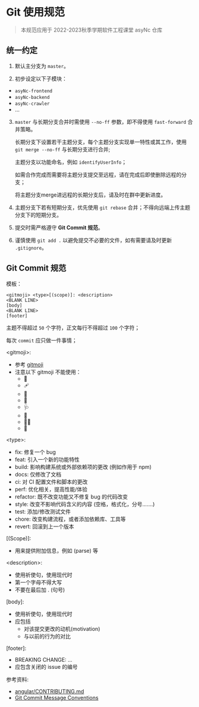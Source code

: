 # Git 使用规范

> 本规范应用于 2022-2023秋季学期软件工程课堂 asyNc 仓库

## 统一约定

1. 默认主分支为 `master`。
  
2. 初步设定以下子模块：
  
  - `asyNc-frontend`
  - `asyNc-backend`
  - `asyNc-crawler`
  - ...
  
3. `master` 与长期分支合并时需使用 `--no-ff` 参数，即不得使用 `fast-forward` 合并策略。

    长期分支下设置若干主题分支，每个主题分支实现单一特性或其工作，使用 `git merge --no-ff` 与长期分支进行合并;
  
    主题分支以功能命名，例如 `identifyUserInfo`；
  
    如需合作完成而需要将主题分支提交至远程，请在完成后即使删除远程的分支；
  
    将主题分支merge进远程的长期分支后，请及时在群中更新进度。
  
4. 主题分支下若有短期分支，优先使用 `git rebase` 合并；不得向远端上传主题分支下的短期分支。
  
5. 提交时需严格遵守 **Git Commit 规范**。
  
6. 谨慎使用 `git add .` 以避免提交不必要的文件，如有需要请及时更新 `.gitignore`。
  
## Git Commit 规范

模板：

```shell
<gitmoji> <type>[(scope)]: <description>
<BLANK LINE>
[body]
<BLANK LINE>
[footer]
```

主题不得超过 `50` 个字符，正文每行不得超过 `100` 个字符；

每次 `commit` 应只做一件事情；

\<gitmoji\>:
- 参考 [gitmoji](https://gitmoji.dev/)
- 注意以下 gitmoji 不能使用：
  - :camera_flash:
  - :adhesive_bandage:
  - :monocle_face:
  - :test_tube:
  - :stethoscope:
  - :bricks:
  - :technologist:
  - :thread:

\<type\>:
- fix: 修复一个 bug
- feat: 引入一个新的功能特性
- build: 影响构建系统或外部依赖项的更改 (例如作用于 npm)
- docs: 仅修改了文档
- ci: 对 CI 配置文件和脚本的更改
- perf: 优化相关，提高性能/体验
- refactor: 既不改变功能又不修复 bug 的代码改变
- style: 改变不影响代码含义的内容 (空格，格式化，分号.......)
- test: 添加/修改测试文件
- chore: 改变构建流程，或者添加依赖库、工具等
- revert: 回滚到上一个版本

[(Scope)]:
- 用来提供附加信息，例如 (parse) 等

\<description\>:
- 使用祈使句，使用现代时
- 第一个字母不得大写
- 不要在最后加 . (句号)

[body]:
- 使用祈使句，使用现代时
- 应包括
  - 对该提交更改的动机(motivation)
  - 与以前的行为的对比

[footer]:
- BREAKING CHANGE: ...
- 应包含关闭的 issue 的编号

参考资料:
- [angular/CONTRIBUTING.md](https://github.com/angular/angular/blob/22b96b96902e1a42ee8c5e807720424abad3082a/CONTRIBUTING.md#-commit-message-guidelines)
- [Git Commit Message Conventions](https://docs.google.com/document/d/1QrDFcIiPjSLDn3EL15IJygNPiHORgU1_OOAqWjiDU5Y/edit#)